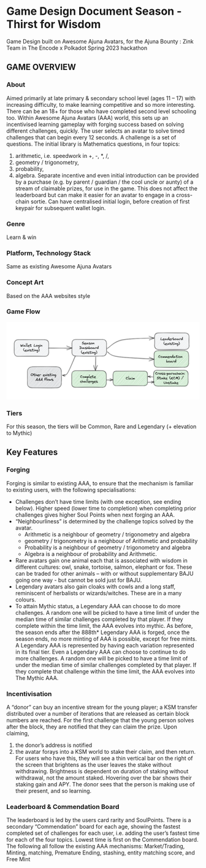 # Game Design Document Season - Thirst for Wisdom
Game Design built on Awesome Ajuna Avatars, for the Ajuna Bounty : Zink Team in The Encode x Polkadot Spring 2023 hackathon
## GAME OVERVIEW
### About
Aimed primarily at late primary & secondary school level (ages 11 – 17) with increasing difficulty,
to make learning competitive and so more interesting. There can be an 18+ for those who have
completed second level schooling too.
Within Awesome Ajuna Avatars (AAA) world, this sets up an incentivised learning gameplay with
forging success based on solving different challenges, quickly. The user selects an avatar to solve
timed challenges that can begin every 12 seconds. A challenge is a set of questions. The initial
library is Mathematics questions, in four topics:
1) arithmetic, i.e. speedwork in +, -, *, /,
2) geometry / trigonometry,
3) probability,
4) algebra.
Separate incentive and even initial introduction can be provided by a purchase (e.g. by parent /
guardian / the cool uncle or aunty) of a stream of claimable prizes, for use in the game. This does
not affect the leaderboard but can make it easier for an avatar to engage in a cross-chain sortie.
Can have centralised initial login, before creation of first keypair for subsequent wallet login.
### Genre
Learn & win
### Platform, Technology Stack
Same as existing Awesome Ajuna Avatars
### Concept Art
Based on the AAA websites style
### Game Flow
![Image of Thirst for Wisdom Game Flow](assets/gameflow.png "Thirst for Wisdom Game Flow")
### Tiers
For this season, the tiers will be Common, Rare and Legendary (+ elevation to Mythic)
## Key Features
### Forging
Forging is similar to existing AAA, to ensure that the mechanism is familiar to existing users, with
the following specialisations:
* Challenges don’t have time limits (with one exception, see ending below). Higher speed
(lower time to completion) when completing prior challenges gives higher Soul Points when
next forging an AAA.
* “Neighbourliness” is determined by the challenge topics solved by the avatar.
  * Arithmetic is a neighbour of geometry / trigonometry and algebra
  * geometry / trigonometry is a neighbour of Arithmetic and probability
  * Probability is a neighbour of geometry / trigonometry and algebra
  * Algebra is a neighbour of probability and Arithmetic.
* Rare avatars gain one animal each that is associated with wisdom in different cultures: owl,
snake, tortoise, salmon, elephant or fox. These can be traded for other animals – with or
without supplementary BAJU going one way - but cannot be sold just for BAJU.
* Legendary avatars also gain cloaks with cowls and a long staff, reminiscent of herbalists or
wizards/witches. These are in a many colours.
* To attain Mythic status, a Legendary AAA can choose to do more challenges. A random one
will be picked to have a time limit of under the median time of similar challenges completed
by that player. If they complete within the time limit, the AAA evolves into mythic.
As before, the season ends after the 888th* Legendary AAA is forged, once the season ends, no
more minting of AAA is possible, except for free mints. A Legendary AAA is represented by having
each variation represented in its final tier.
Even a Legendary AAA can choose to continue to do more challenges. A random one will be picked
to have a time limit of under the median time of similar challenges completed by that player. If they
complete that challenge within the time limit, the AAA evolves into The Mythic AAA.
### Incentivisation
A “donor” can buy an incentive stream for the young player; a KSM transfer distributed over a
number of iterations that are released as certain block numbers are reached. For the first challenge
that the young person solves after the block, they are notified that they can claim the prize. Upon
claiming,
1) the donor’s address is notified
2) the avatar forays into a KSM world to stake their claim, and then return. For users who have
this, they will see a thin vertical bar on the right of the screen that brightens as the user leaves the
stake without withdrawing. Brightness is dependent on duration of staking without withdrawal, not
the amount staked. Hovering over the bar shows their staking gain and APY.
The donor sees that the person is making use of their present, and so learning.
### Leaderboard & Commendation Board
The leaderboard is led by the users card rarity and SoulPoints.
There is a secondary “Commendation” board for each age, showing the fastest completed set of
challenges for each user, i.e. adding the user’s fastest time for each of the four topics. Lowest time
is first on the Commendation board.
The following all follow the existing AAA mechanisms: Market/Trading, Minting, matching,
Premature Ending, stashing, entity matching score, and Free Mint
